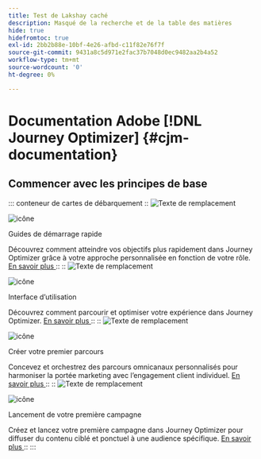 ```yaml
---
title: Test de Lakshay caché
description: Masqué de la recherche et de la table des matières
hide: true
hidefromtoc: true
exl-id: 2bb2b88e-10bf-4e26-afbd-c11f82e76f7f
source-git-commit: 9431a8c5d971e2fac37b7048d0ec9482aa2b4a52
workflow-type: tm+mt
source-wordcount: '0'
ht-degree: 0%

---
```



# Documentation Adobe [!DNL Journey Optimizer] {#cjm-documentation}

## Commencer avec les principes de base

::: conteneur de cartes de débarquement
::
![Texte de remplacement](https://experienceleague.adobe.com/fr/docs/journey-optimizer-v2/using/media_1d834c9bcc356413ce8f04590143dc85613d5851c.png?width=2000&amp;format=webply&amp;optimize=medium)

![icône](https://cdn.experienceleague.adobe.com/icons/gears.svg?lang=fr)

Guides de démarrage rapide

Découvrez comment atteindre vos objectifs plus rapidement dans Journey Optimizer grâce à votre approche personnalisée en fonction de votre rôle.
[ En savoir plus ](/en/docs/journey-optimizer-v2/using/get-started/quick-start/quick-start)
::
::
![Texte de remplacement](https://experienceleague.adobe.com/fr/docs/journey-optimizer-v2/using/media_151105955ede1eb92ba5369c11699448b5da6e0a0.jpg?width=2000&amp;format=webply&amp;optimize=medium)

![icône](https://cdn.experienceleague.adobe.com/icons/gears.svg?lang=fr)

Interface d’utilisation

Découvrez comment parcourir et optimiser votre expérience dans Journey Optimizer.
[ En savoir plus ](/en/docs/journey-optimizer-v2/using/get-started/user-interface)
::
::
![Texte de remplacement](https://experienceleague.adobe.com/fr/docs/journey-optimizer-v2/using/media_1c064a7a4145c59b81d3cbbaf300d9655a7c7c552.jpg?width=2000&amp;format=webply&amp;optimize=medium)

![icône](https://cdn.experienceleague.adobe.com/icons/gears.svg?lang=fr)

Créer votre premier parcours

Concevez et orchestrez des parcours omnicanaux personnalisés pour harmoniser la portée marketing avec l’engagement client individuel.
[ En savoir plus ](/en/docs/journey-optimizer-v2/using/journey-management/orchestrate-journeys/create-journey/journey-gs)
::
::
![Texte de remplacement](https://experienceleague.adobe.com/fr/docs/journey-optimizer-v2/using/media_183fe7a108b5121b3795cb3310c5cfaa2a16b737e.jpg?width=2000&amp;format=webply&amp;optimize=medium)

![icône](https://cdn.experienceleague.adobe.com/icons/gears.svg?lang=fr)

Lancement de votre première campagne

Créez et lancez votre première campagne dans Journey Optimizer pour diffuser du contenu ciblé et ponctuel à une audience spécifique.
[ En savoir plus ](/en/docs/journey-optimizer-v2/using/journey-management/campaigns/standard-campaigns/create-campaign)
::
:::
